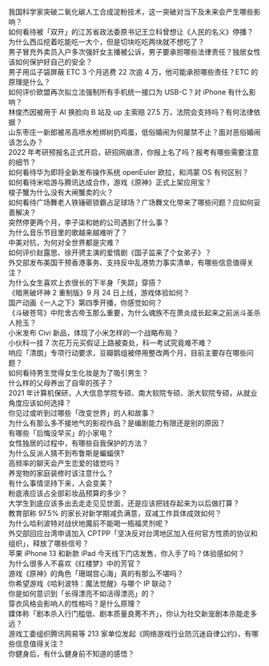 我国科学家突破二氧化碳人工合成淀粉技术，这一突破对当下及未来会产生哪些影响？  
如何看待被「双开」的江苏省政法委原书记王立科曾想让《人民的名义》停播？  
为什么西瓜挖着吃能吃一大个，但是切块吃吃两块就不想吃了？  
男子冒充外卖员入户多次强奸女主播被公诉，男子要承担哪些法律责任？独居女性该如何保护好自己的安全？  
男子用瓜子袋屏蔽 ETC 3 个月逃费 22 次逾 4 万，他可能承担哪些责任？ETC 的原理是什么？  
如何评价欧盟再次拟立法强制所有手机统一接口为 USB-C？对 iPhone 有什么影响？  
林俊杰因被用于 AI 换脸向 B 站及 up 主索赔 27.5 万，法院会支持吗？有何法律依据？  
山东枣庄一新郎被吊高喷水枪绑树扔鸡蛋，低俗婚闹为何屡禁不止？面对恶俗婚闹该怎么办？  
2022 年考研预报名正式开启，研招网崩溃，你报上名了吗？报考有哪些需要注意的细节？  
如何看待华为即将全新发布操作系统 openEuler 欧拉，和鸿蒙 OS 有何区别？  
如何看待米哈游与腾讯达成合作，游戏《原神》正式上架应用宝？  
梭子蟹为什么没有大闸蟹卖的火？  
如何看待广场舞老人铁锤砸锁霸占足球场？广场舞文化带来了哪些问题？应如何妥善解决？  
突然停更两个月，李子柒和她的公司遇到了什么事？  
为什么音乐节目里的歌越来越难听了？  
中美对抗，为何对全世界都是灾难？  
如何评价赵露思、徐开骋主演的爱情剧《国子监来了个女弟子》？  
外交部发布美国干预香港事务、支持反中乱港势力事实清单，有哪些信息值得关注？  
为什么女生喜欢上衣很长的下半身「失踪」穿搭？  
《暗黑破坏神 2 重制版》9 月 24 日上线，游戏体验如何？  
国产动画《一人之下》第四季开播，你感觉如何？  
《斗破苍穹》中陀舍古帝玉那么重要，为什么魂族不在萧炎成长起来之前派斗圣杀人抢玉？  
小米发布 Civi 新品，体现了小米怎样的一个战略布局？  
小伙科一挂 7 次花万元买假证上路被查处，科一考试究竟难不难？  
响应「清朗」专项行动要求，豆瓣鹅组被停用整改两个月，目前主要存在哪些问题？  
如何看待男生觉得女生化妆是为了吸引男生？  
什么样的父母养出了自卑的孩子？  
2021 年计算机保研，人大信息学院专硕、南大软院专硕、浙大软院专硕，从就业角度应该如何选择？  
你见过或听到过哪些「改变世界」的人和故事？  
为什么有那么多不接地气的影视作品？是编剧能力有限还是别的原因？  
有哪些「后悔没早买」的小家电？  
女性独居的过程中，有哪些自我保护的方法？  
为什么反派人猜不到布鲁斯是蝙蝠侠?  
高频率的聊天会产生恋爱的错觉吗？  
养宠物的家庭装修时该注意什么？  
有什么事情坚持下来，人会变美？  
粉底液应该占全部彩妆品预算的多少？  
大学生到底应该多出去走走见见世面，还是应该把钱存起来为以后做打算？  
教育部称 97.5% 的家长对新学期减负满意，双减工作具体成效如何？  
为什么哈利波特对战伏地魔前不能喝一瓶福灵剂呢？  
外交部回应台湾申请加入 CPTPP「坚决反对台湾地区加入任何官方性质的协议和组织」，释放了哪些信号？  
苹果 iPhone 13 和新款 iPad 今天线下门店发售，你入手了吗？体验感如何？  
为什么很多人不喜欢《红楼梦》中的芳官？  
游戏《原神》的角色「珊瑚宫心海」真的有那么不堪吗？  
你希望游戏《哈利波特：魔法觉醒》与哪个 IP 联动？  
你是如何意识到「长得漂亮不如活得漂亮」的？  
穿衣风格会影响人的性格吗？是什么原理？  
媒体称「剧本杀入行门槛低、剧本质量良莠不齐」，你认为社交新宠剧本杀能走多远？  
游戏工委组织腾讯网易等 213 家单位发起《网络游戏行业防沉迷自律公约》，有哪些信息值得关注？  
你健身后，有什么健身前不知道的感悟？  

